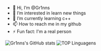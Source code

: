 - 👋 Hi, I’m @Gr1nns
- 👀 I’m interested in learn new things
- 🌱 I’m currently learning c++
- 📫 How to reach me in my github
- ⚡ Fun fact: I'm a real person


![Gr1nns's GitHub stats](https://github-readme-stats.vercel.app/api?username=Gr1nns&theme=chartreuse&dark_icons=true)
![TOP Linguagens](https://github-readme-stats.vercel.app/api/top-langs/?username=UTILIZADOR&layout=compact&theme=dracula)

